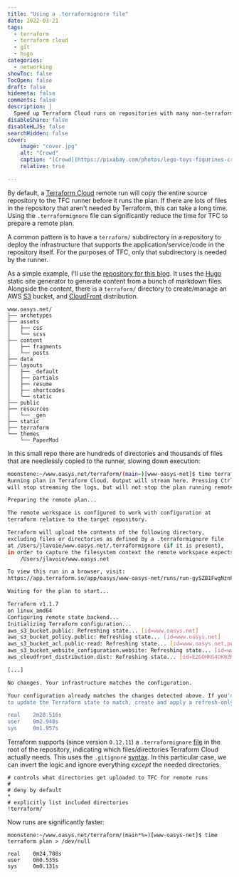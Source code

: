 ```yaml
---
title: "Using a .terraformignore file"
date: 2022-03-21
tags:
  - terraform
  - terraform cloud
  - git
  - hugo
categories:
  - networking
showToc: false
TocOpen: false
draft: false
hidemeta: false
comments: false
description: |
  Speed up Terraform Cloud runs on repositories with many non-terraform files
disableShare: false
disableHLJS: false
searchHidden: false
cover:
    image: "cover.jpg"
    alt: "Crowd"
    caption: "[Crowd](https://pixabay.com/photos/lego-toys-figurines-crowd-many-1044891/) by [eak_kkk](https://pixabay.com/users/eak_kkk-907811/) licensed under [CC0](https://creativecommons.org/publicdomain/zero/1.0/legalcode)"
    relative: true

---
```


By default, a [Terraform Cloud][tfc] remote run will copy the entire
source repository to the TFC runner before it runs the plan.  If there
are lots of files in the repository that aren't needed by Terraform,
this can take a long time.  Using the `.terraformignore` file can
significantly reduce the time for TFC to prepare a remote plan.

A common pattern is to have a `terraform/` subdirectory in a repository
to deploy the infrastructure that supports the application/service/code
in the repository itself.  For the purposes of TFC, only that subdirectory
is needed by the runner.

As a simple example, I'll use the [repository for this blog][blog].
It uses the [Hugo][hugo] static site generator to generate content
from a bunch of markdown files.  Alongside the content, there is a
`terraform/` directory to create/manage an AWS [S3][s3] bucket, and
[CloudFront][cloudfront] distribution.

```text
www.oasys.net/
├── archetypes
├── assets
│   ├── css
│   └── scss
├── content
│   ├── fragments
│   └── posts
├── data
├── layouts
│   ├── _default
│   ├── partials
│   ├── resume
│   ├── shortcodes
│   └── static
├── public
├── resources
│   └── _gen
├── static
├── terraform
└── themes
    └── PaperMod
```

In this small repo there are hundreds of directories and thousands of files
that are needlessly copied to the runner, slowing down execution:

```bash
moonstone:~/www.oasys.net/terraform/(main=)[www-oasys-net]$ time terraform plan
Running plan in Terraform Cloud. Output will stream here. Pressing Ctrl-C
will stop streaming the logs, but will not stop the plan running remotely.

Preparing the remote plan...

The remote workspace is configured to work with configuration at
terraform relative to the target repository.

Terraform will upload the contents of the following directory,
excluding files or directories as defined by a .terraformignore file
at /Users/jlavoie/www.oasys.net/.terraformignore (if it is present),
in order to capture the filesystem context the remote workspace expects:
    /Users/jlavoie/www.oasys.net

To view this run in a browser, visit:
https://app.terraform.io/app/oasys/www-oasys-net/runs/run-gySZB1FwgNznF8Hd

Waiting for the plan to start...

Terraform v1.1.7
on linux_amd64
Configuring remote state backend...
Initializing Terraform configuration...
aws_s3_bucket.public: Refreshing state... [id=www.oasys.net]
aws_s3_bucket_policy.public: Refreshing state... [id=www.oasys.net]
aws_s3_bucket_acl.public-read: Refreshing state... [id=www.oasys.net,public-read]
aws_s3_bucket_website_configuration.website: Refreshing state... [id=www.oasys.net]
aws_cloudfront_distribution.dist: Refreshing state... [id=E2GOHKG4OK8ZRL]

[...]

No changes. Your infrastructure matches the configuration.

Your configuration already matches the changes detected above. If you'd like
to update the Terraform state to match, create and apply a refresh-only plan.

real    2m28.516s
user    0m2.948s
sys     0m1.957s
```

Terraform supports (since version `0.12.11`) a `.terraformignore`
[file][terraformignore] in the root of the repository, indicating
which files/directories Terraform Cloud actually needs.  This uses the
`.gitignore` [syntax][gitignore].  In this particular case, we can
invert the logic and ignore everything *except* the needed directories.

```text
# controls what directories get uploaded to TFC for remote runs
#
# deny by default
*
# explicitly list included directories
!terraform/
```

Now runs are significantly faster:

```text
moonstone:~/www.oasys.net/terraform/(main*%=)[www-oasys-net]$ time terraform plan > /dev/null

real    0m24.708s
user    0m0.535s
sys     0m0.131s
```

[tfc]: https://cloud.hashicorp.com/products/terraform
[blog]: https://github.com/oasys/www.oasys.net.git
[hugo]: https://gohugo.io
[s3]: https://aws.amazon.com/s3/
[cloudfront]: https://aws.amazon.com/cloudfront/
[terraformignore]: https://support.hashicorp.com/hc/en-us/articles/4407839390227-Using-the-terraformignore-file-to-exclude-files-from-upload-to-Terraform-Cloud
[gitignore]: https://git-scm.com/book/en/v2/Git-Basics-Recording-Changes-to-the-Repository#_ignoring

